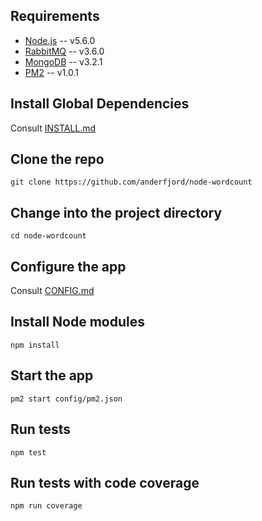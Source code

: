 
## Requirements
* [Node.js](http://nodejs.org/) -- v5.6.0
* [RabbitMQ](http://www.rabbitmq.com/) -- v3.6.0
* [MongoDB](https://www.mongodb.org/) -- v3.2.1
* [PM2](http://pm2.keymetrics.io/) -- v1.0.1

## Install Global Dependencies
Consult [INSTALL.md](INSTALL.md)

## Clone the repo
`git clone https://github.com/anderfjord/node-wordcount`

## Change into the project directory
`cd node-wordcount`

## Configure the app
Consult [CONFIG.md](CONFIG.md)

## Install Node modules
`npm install`

## Start the app
`pm2 start config/pm2.json`

## Run tests
`npm test`

## Run tests with code coverage
`npm run coverage`